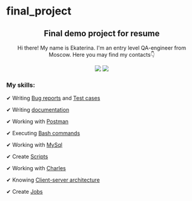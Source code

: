 # final_project
<h2 align="center">Final demo project for resume</h2>
<p></p>
<p align="center">Hi there! My name is Ekaterina. I'm an entry level QA-engineer from Moscow. Here you may find my contacts👇</p>
<p align="center">
<a href="https://t.me/kuga_cath"> <img src="https://img.shields.io/badge/Telegram-blue"></a>
<a href="https://api.whatsapp.com/send?phone=78168731128"> <img src="https://img.shields.io/badge/WhatsApp-darkgreen"></a>
</p>
<h3>My skills:</h3>
<p>✔ Writing <a href="https://github.com/EkaterinaGrinina/final_project/tree/main/Bug%20reports">Bug reports</a> and <a href="https://github.com/EkaterinaGrinina/final_project/tree/main/Test%20cases">Test cases</a></p>
<p>✔ Writing <a href="https://github.com/EkaterinaGrinina/final_project/blob/main/Documentation/Documentation.pdf">documentation</a></p>
<p>✔ Working with <a href="https://github.com/EkaterinaGrinina/final_project/tree/main/Postman">Postman</a></p>
<p>✔ Executing <a href="https://github.com/EkaterinaGrinina/final_project/blob/main/Bash%20commands/Bash%20%D0%BA%D0%BE%D0%BC%D0%B0%D0%BD%D0%B4%D1%8B.pdf">Bash commands</a></p>
<p>✔ Working with <a href="https://github.com/EkaterinaGrinina/final_project/tree/main/MySql%20">MySql</a></p>
<p>✔ Create <a href="https://github.com/EkaterinaGrinina/final_project/blob/main/Scripts/status_code_script.sh">Scripts</a></p>
<p>✔ Working with <a href="https://github.com/EkaterinaGrinina/final_project/blob/main/Charles/Charles.pdf">Charles</a></p>
<p>✔ Knowing <a href="https://github.com/EkaterinaGrinina/final_project/blob/main/Client-Server%20architecture/Client-server_architecture.pdf">Client-server architecture</a></p>
<p>✔ Create <a href="https://github.com/EkaterinaGrinina/final_project/actions">Jobs</a></p>
